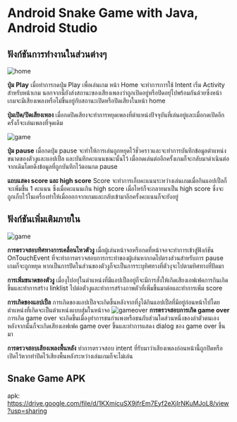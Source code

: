 # Android Snake Game with Java, Android Studio

## ฟังก์ชันการทำงานในส่วนต่างๆ

![home](img&apk/home.png)

**ปุ่ม** **Play**
เมื่อทำการกดปุ่ม Play เพื่อเล่นเกม หน้า Home จะทำการการใช้ Intent เริ่ม Activity สำหรับหน้าเกม นอกจากนี้ยังส่งสถานะของเสียงเพลงว่าถูกเปิดอยู่หรือปิดอยุ่ไปพร้อมกันด้วยซึ่งหน้าเกมจะมีเสียงเพลงหรือไม่ขึ้นอยู่กับสถานะเปิดหรือปิดเสียงในหน้า home

**ปุ่มเปิด/ปิดเสียงเพลง**
เมื่อกดปิดเสียงจะทำการหยุดเพลงที่ตำแหน่งปัจจุบันที่เล่นอยู่และเมื่อกดเปิดอีกครั้งก็จะเล่นเพลงที่จุดเดิม

![game](img&apk/highscore.png)

**ปุ่ม pause**
เมื่อกดปุ่ม pause จะทำให้การเล่นถูกหยุดไว้ชั่วคราวและจะทำการบันทึกข้อมูลตำแหน่ง ขนาดของตัวงูและแอปเปิ้ล และบันทึกคะแนนขณะนั้นไว้ เมื่อกดเล่นต่ออีกครั้งเกมก็จะกลับมาดำเนินต่อจากเดิมโดยดึงข้อมูลที่ถูกบันทึกไว้ตอนกด pause

**แถบแสดง score และ high score**
Score จะทำการเก็บคะแนนระหว่างเล่นเกมเมื่อกินแอปเปิ้ลก็จะเพิ่มขึ้น 1 คะแนน ซึ่งเมื่อคะแนนเกิน high score เมื่อไหร่ก็จะกลายมาเป็น high score ซึ่งจะถูกเก็บไว้ในเครื่องทำให้เมื่อออกจากเกมและกลับเข้ามาอีกครั้งคะแนนก็จะยังอยู่


## ฟังก์ชันเพิ่มเติมภายใน
![game](img&apk/highscore.png)

**การตรวจสอบทิศทางการเคลื่อนไหวตัวงู**
เมื่อผู้เล่นหน้าจอหรือกดที่หน้าจอจะทำการเข้าสู่ฟังก์ชัน OnTouchEvent ที่จะทำการตรวจสอบการกระทำของผู้เล่นหากกดไปตรงส่วนสำหรับการ pause เกมก็จะถูกหยุด หากเป็นการปัดในส่วนของตัวงูก็จะเป็นการระบุทิศทางที่ตัวงุจะไปตามทิศทางที่ปัดมา

**การเพิ่มขนาดของตัวงู**
เมื่องุไปอยุ่ในตำแหน่งที่มีแอปเปิ้ลอยู่ก็จะมีการสั่งให้เกิดเสียงเอฟเฟคการกินเกิดขึ้นและทำการสร้าง linklist ไปต่อตัวงูและทำการสร้างภาพตัวที่เพิ่มขึ้นมาต่อและทำการเพิ่ม score

**การเกิดของแอปเปิ้ล**
การเกิดของแอปเปิ้ลจะเกิดขึ้นหลังจากที่งูได้กินแอปเปิ้ลที่มีอยู่ก่อนหน้าไปโดยตำแหน่งที่เกิดจะเป็นตำแหน่งแบบสุ่มในหน้าจอ
![gameover](img&apk/gameover.png)
**การตรวจสอบการเกิด game over**
การเกิด game over จะเกิดขึ้นเมื่องุทำการชนกำแพงหรือชนกับส่วนใดส่วนหนึ่งของลำตัวตนเอง หลังจากนั้นก็จะเกิดเสียงเอฟเฟค game over ขึ้นและทำการแสดง dialog ของ game over ขึ้นมา

**การตรวจสอบเสียงเพลงพื้นหลัง**
ทำการตรวจสอบ intent ที่รับมาว่าเสียงเพลงก่อนหน้านี้ถูกปิดหรือเปิดไว้หากทำปิดไว้เสียงพื้นหลังระหว่างเล่นเกมก็จะไม่เล่น

## Snake Game APK

apk: https://drive.google.com/file/d/1KXmicuSX9jfrEm7Eyf2eXjIrNKuMJoL8/view?usp=sharing
